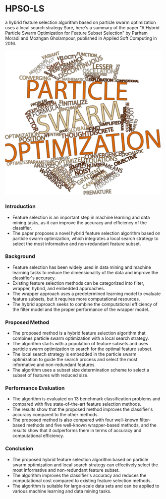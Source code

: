 # HPSO-LS
a hybrid feature selection algorithm based on particle swarm optimization uses a local search strategy
Sure, here's a summary of the paper "A Hybrid Particle Swarm Optimization for Feature Subset Selection" by Parham Moradi and Mozhgan Gholampour, published in Applied Soft Computing in 2016.

![hp](https://raw.githubusercontent.com/peyman-paknezhad/HPSO-LS/main/pic/ps.png)

### Introduction

* Feature selection is an important step in machine learning and data mining tasks, as it can improve the accuracy and efficiency of the classifier.
* The paper proposes a novel hybrid feature selection algorithm based on particle swarm optimization, which integrates a local search strategy to select the most informative and non-redundant feature subset.

### Background

* Feature selection has been widely used in data mining and machine learning tasks to reduce the dimensionality of the data and improve the classifier's accuracy.
* Existing feature selection methods can be categorized into filter, wrapper, hybrid, and embedded approaches.
* The wrapper approach uses a predetermined learning model to evaluate feature subsets, but it requires more computational resources.
* The hybrid approach seeks to combine the computational efficiency of the filter model and the proper performance of the wrapper model.

### Proposed Method

* The proposed method is a hybrid feature selection algorithm that combines particle swarm optimization with a local search strategy.
* The algorithm starts with a population of feature subsets and uses particle swarm optimization to search for the optimal feature subset.
* The local search strategy is embedded in the particle swarm optimization to guide the search process and select the most informative and non-redundant features.
* The algorithm uses a subset size determination scheme to select a subset of features with reduced size.

### Performance Evaluation

* The algorithm is evaluated on 13 benchmark classification problems and compared with five state-of-the-art feature selection methods.
* The results show that the proposed method improves the classifier's accuracy compared to the other methods.
* The proposed method is also compared with four well-known filter-based methods and five well-known wrapper-based methods, and the results show that it outperforms them in terms of accuracy and computational efficiency.

### Conclusion

* The proposed hybrid feature selection algorithm based on particle swarm optimization and local search strategy can effectively select the most informative and non-redundant feature subset.
* The algorithm improves the classifier's accuracy and reduces the computational cost compared to existing feature selection methods.
* The algorithm is suitable for large-scale data sets and can be applied to various machine learning and data mining tasks.
